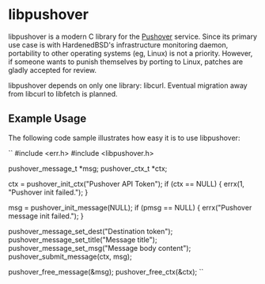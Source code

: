 # libpushover

libpushover is a modern C library for the
[Pushover](https://pushover.net/) service. Since its primary use case
is with HardenedBSD's infrastructure monitoring daemon, portability to
other operating systems (eg, Linux) is not a priority. However, if
someone wants to punish themselves by porting to Linux, patches are
gladly accepted for review.

libpushover depends on only one library: libcurl. Eventual migration
away from libcurl to libfetch is planned.

## Example Usage

The following code sample illustrates how easy it is to use
libpushover:

``
#include <err.h>
#include <libpushover.h>

pushover_message_t *msg;
pushover_ctx_t *ctx;

ctx = pushover_init_ctx("Pushover API Token");
if (ctx == NULL) {
	errx(1, "Pushover init failed.");
}

msg = pushover_init_message(NULL);
if (pmsg == NULL) {
	errx("Pushover message init failed.");
}

pushover_message_set_dest("Destination token");
pushover_message_set_title("Message title");
pushover_message_set_msg("Message body content");
pushover_submit_message(ctx, msg);

pushover_free_message(&msg);
pushover_free_ctx(&ctx);
``
